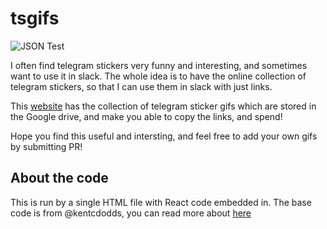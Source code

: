# tsgifs

![JSON Test](https://github.com/anthowen/gif-store/workflows/JSON%20Test/badge.svg)

I often find telegram stickers very funny and interesting, and sometimes want to use it in slack. The whole idea is to have the online collection of telegram stickers, so that I can use them in slack with just links.

This [website](https://gif-store.netlify.app) has the collection of telegram sticker gifs which are stored in the Google drive, and make you able to copy the links, and spend! 

Hope you find this useful and intersting, and feel free to add your own gifs by submitting PR!


## About the code

This is run by a single HTML file with React code embedded in. The base code is from @kentcdodds, you can read more about [here](https://github.com/kentcdodds/kifs/issues/3)
